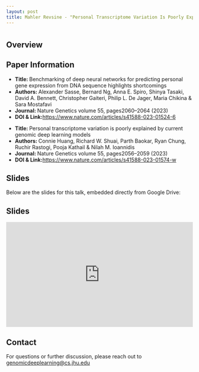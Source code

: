 ```yaml
---
layout: post
title: Mahler Revsine - "Personal Transcriptome Variation Is Poorly Explained by Current Genomic Deep Learning Models" (Huang et al.); "Benchmarking of Deep Neural Networks for Predicting Personal Gene Expression from DNA Sequence Highlights Shortcomings" (Sasse et al.)
---
```

<h1></h1>

<h2>Overview</h2>
<p>
</p>

<h2>Paper Information</h2>
<ul>
  <li><strong>Title: </strong>Benchmarking of deep neural networks for predicting personal gene expression from DNA sequence highlights shortcomings</li>
  <li><strong>Authors: </strong>Alexander Sasse, Bernard Ng, Anna E. Spiro, Shinya Tasaki, David A. Bennett, Christopher Gaiteri, Philip L. De Jager, Maria Chikina & Sara Mostafavi</li>
  <li><strong>Journal: </strong>Nature Genetics volume 55, pages2060–2064 (2023)</li>
  <li><strong>DOI & Link:</strong><a href="https://www.nature.com/articles/s41588-023-01524-6" target="_blank">https://www.nature.com/articles/s41588-023-01524-6</a></li>
</ul>
<ul>
  <li><strong>Title: </strong>Personal transcriptome variation is poorly explained by current genomic deep learning models</li>
  <li><strong>Authors: </strong>Connie Huang, Richard W. Shuai, Parth Baokar, Ryan Chung, Ruchir Rastogi, Pooja Kathail & Nilah M. Ioannidis</li>
  <li><strong>Journal: </strong>Nature Genetics volume 55, pages2056–2059 (2023)</li>
  <li><strong>DOI & Link:</strong><a href="https://www.nature.com/articles/s41588-023-01574-w" target="_blank">https://www.nature.com/articles/s41588-023-01574-w</a></li>
</ul>

<h2>Slides</h2>
<p>Below are the slides for this talk, embedded directly from Google Drive:</p>
<h2>Slides</h2>
<div class="iframe-container" style="position: relative; padding-bottom: 56.25%; height: 0; overflow: hidden;">
  <iframe
    src="https://drive.google.com/file/d/1SZ9AiaVy_wKwhNxnHPibt1Q0Ayl3SBEa/preview"
    width="100%"
    height="100%"
    style="position: absolute; top: 0; left: 0;"
    frameborder="0"
    allowfullscreen>
  </iframe>
</div>


<h2>Contact</h2>
<p>
  For questions or further discussion, please reach out to <a href="genomicdeeplearning@cs.jhu.edu">genomicdeeplearning@cs.jhu.edu</a>
</p>
